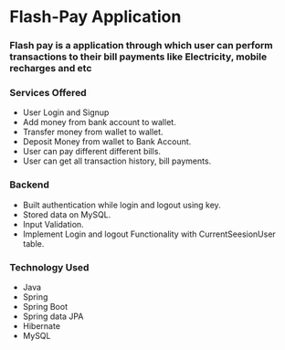 <h1>Flash-Pay Application</h1>
<h3>Flash pay is a application through which user can perform transactions to their bill payments like Electricity, mobile recharges and etc</h3>

<h3>Services Offered</h3>

- User Login and Signup
- Add money from bank account to wallet.
- Transfer money from wallet to wallet.
- Deposit Money from wallet to Bank Account.
- User can pay different different bills.
- User can get all transaction history, bill payments.

<h3>Backend</h3>

- Built authentication while login and logout using key.
- Stored data on MySQL.
- Input Validation.
- Implement Login and logout Functionality with CurrentSeesionUser table.

<h3>Technology Used</h3>

- Java
- Spring
- Spring Boot
- Spring data JPA
- Hibernate
- MySQL



